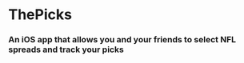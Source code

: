 # ThePicks
### An iOS app that allows you and your friends to select NFL spreads and track your picks
